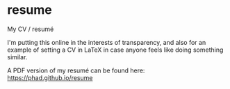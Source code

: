 resume
======

My CV / resumé

I'm putting this online in the interests of transparency, and also for an
example of setting a CV in LaTeX in case anyone feels like doing something
similar.

A PDF version of my resumé can be found here:
https://phad.github.io/resume
